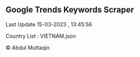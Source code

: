 

## Google Trends Keywords Scraper 
 
Last Update 15-03-2023 , 13:45:56

Country List :
VIETNAM.json



© Abdul Muttaqin 
